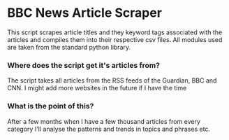 # BBC News Article Scraper

This script scrapes article titles and they keyword tags associated with the articles and compiles them into their respective csv files. All modules used are taken from the standard python library.

### Where does the script get it's articles from?

The script takes all articles from the RSS feeds of the Guardian, BBC and CNN. I might add more websites in the future if I have the time

### What is the point of this?

After a few months when I have a few thousand articles from every category I'll analyse the patterns and trends in topics and phrases etc.
